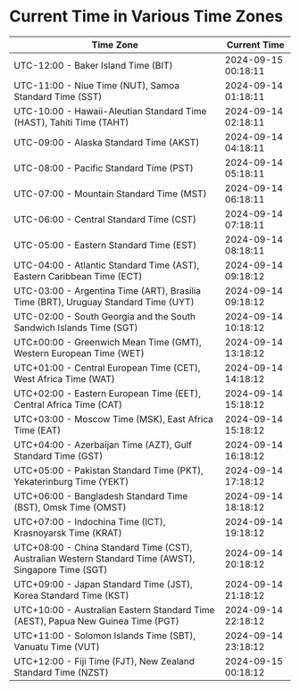 # Current Time in Various Time Zones

| Time Zone | Current Time |
|-----------|--------------|
| UTC-12:00 - Baker Island Time (BIT) | 2024-09-15 00:18:11 |
| UTC-11:00 - Niue Time (NUT), Samoa Standard Time (SST) | 2024-09-14 01:18:11 |
| UTC-10:00 - Hawaii-Aleutian Standard Time (HAST), Tahiti Time (TAHT) | 2024-09-14 02:18:11 |
| UTC-09:00 - Alaska Standard Time (AKST) | 2024-09-14 04:18:11 |
| UTC-08:00 - Pacific Standard Time (PST) | 2024-09-14 05:18:11 |
| UTC-07:00 - Mountain Standard Time (MST) | 2024-09-14 06:18:11 |
| UTC-06:00 - Central Standard Time (CST) | 2024-09-14 07:18:11 |
| UTC-05:00 - Eastern Standard Time (EST) | 2024-09-14 08:18:11 |
| UTC-04:00 - Atlantic Standard Time (AST), Eastern Caribbean Time (ECT) | 2024-09-14 09:18:12 |
| UTC-03:00 - Argentina Time (ART), Brasília Time (BRT), Uruguay Standard Time (UYT) | 2024-09-14 09:18:12 |
| UTC-02:00 - South Georgia and the South Sandwich Islands Time (SGT) | 2024-09-14 10:18:12 |
| UTC±00:00 - Greenwich Mean Time (GMT), Western European Time (WET) | 2024-09-14 13:18:12 |
| UTC+01:00 - Central European Time (CET), West Africa Time (WAT) | 2024-09-14 14:18:12 |
| UTC+02:00 - Eastern European Time (EET), Central Africa Time (CAT) | 2024-09-14 15:18:12 |
| UTC+03:00 - Moscow Time (MSK), East Africa Time (EAT) | 2024-09-14 15:18:12 |
| UTC+04:00 - Azerbaijan Time (AZT), Gulf Standard Time (GST) | 2024-09-14 16:18:12 |
| UTC+05:00 - Pakistan Standard Time (PKT), Yekaterinburg Time (YEKT) | 2024-09-14 17:18:12 |
| UTC+06:00 - Bangladesh Standard Time (BST), Omsk Time (OMST) | 2024-09-14 18:18:12 |
| UTC+07:00 - Indochina Time (ICT), Krasnoyarsk Time (KRAT) | 2024-09-14 19:18:12 |
| UTC+08:00 - China Standard Time (CST), Australian Western Standard Time (AWST), Singapore Time (SGT) | 2024-09-14 20:18:12 |
| UTC+09:00 - Japan Standard Time (JST), Korea Standard Time (KST) | 2024-09-14 21:18:12 |
| UTC+10:00 - Australian Eastern Standard Time (AEST), Papua New Guinea Time (PGT) | 2024-09-14 22:18:12 |
| UTC+11:00 - Solomon Islands Time (SBT), Vanuatu Time (VUT) | 2024-09-14 23:18:12 |
| UTC+12:00 - Fiji Time (FJT), New Zealand Standard Time (NZST) | 2024-09-15 00:18:12 |
